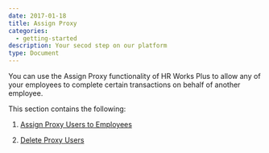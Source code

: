 ```yaml
---
date: 2017-01-18
title: Assign Proxy
categories:
  - getting-started
description: Your secod step on our platform
type: Document
---
```

You can use the Assign Proxy functionality of HR Works Plus to allow any of your employees to complete certain transactions on behalf of another employee.

This section contains the following:

1.  [Assign Proxy Users to Employees](AssignProxyUsersToEmployees.htm)

2.  [Delete Proxy Users](DeletingProxyUsers.htm)
